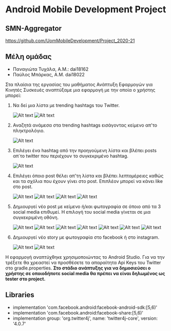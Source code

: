 # Android Mobile Development Project
## SMN-Aggregator
https://github.com/UomMobileDevelopment/Project_2020-21

## Μέλη ομάδας
  - Παναγιώτα Τυχάλα, Α.Μ.: dai18162
  - Παύλος Μπάρκας, Α.Μ. dai18022

Στα πλαίσια της εργασίας του μαθήματος Ανάπτυξη Εφαρμογών για Κινητές Συσκευές 
αναπτύξαμε μια εφαρμογή με την οποία ο χρήστης μπορεί:
  1. Να δεί μια λίστα με trending hashtags του Twitter.
  
     ![Alt text](https://i.postimg.cc/R0MwcrJn/readme1.jpg)
     ![Alt text](https://i.postimg.cc/BvMHph27/readme2.jpg)
 
  2. Αναζητά ανάμεσα στα trending hashtags εισάγοντας κείμενο απ'το πληκτρολόγιο.
  
     ![Alt text](https://i.postimg.cc/63qRmd0W/readme3.jpg)
  
  3. Επιλέγει ένα hashtag από την προηγούμενη λίστα και βλέπει posts απ΄το twitter
     που περιέχουν το συγκεκριμένο hashtag.
     
     ![Alt text](https://i.postimg.cc/3rPS2R84/readme4.jpg)
     
  4. Επιλέγει όποιο post θέλει απ'τη λίστα και βλέπει λεπτομέρειες καθώς και 
     τα σχόλια που έχουν γίνει στο post. Επιπλέον μπορεί να κάνει like στο post.
     
     ![Alt text](https://i.postimg.cc/3ryfypTQ/readme5.jpg)
     ![Alt text](https://i.postimg.cc/QVGTCvrC/readme6.jpg)
     ![Alt text](https://i.postimg.cc/76R78fsg/readme7.jpg)
     ![Alt text](https://i.postimg.cc/gj6hYmQ1/readme8.jpg)
     
  5. Δημιουργεί νέο post με κείμενο ή/και φωτογραφία σε όποιο από τα 3 social media
     επιθυμεί. Η επιλογή του social media γίνεται σε μια συγκεκριμένη οθόνη.
     
     ![Alt text](https://i.postimg.cc/5NLPgVyP/readme9.jpg)
     ![Alt text](https://i.postimg.cc/6pKM1mGB/readme10.jpg)
     ![Alt text](https://i.postimg.cc/g2Kg9Hv8/readme11.jpg)
     ![Alt text](https://i.postimg.cc/wBfFMx4B/readme12.jpg)
     ![Alt text](https://i.postimg.cc/Ls6NmgT7/readme13.jpg)
     ![Alt text](https://i.postimg.cc/9MspP8h5/readme15.jpg)
     ![Alt text](https://i.postimg.cc/GtYjXFLB/readme16.jpg)
     
  6. Δημιουργεί νέο story με φωτογραφία στο facebook ή στο instagram. 
  
     ![Alt text](https://i.postimg.cc/XJrLCMtk/readme14.jpg)
     ![Alt text](https://i.postimg.cc/9MspP8h5/readme15.jpg)

Η εφαρμογή αναπτύχθηκε χρησιμοποιώντας το Android Studio. Για να την τρέξετε θα χρεαστεί
να προσθέσετε τα απαραίτητα Api Keys του Twitter στο gradle.properties. **Στο στάδιο ανάπτυξης
για να δημοσιεύσει ο χρήστης σε οποιοδήποτε social media θα πρέπει να είναι δηλωμένος ως 
tester στο project.**

## Libraries
  - implementation 'com.facebook.android:facebook-android-sdk:[5,6)'
  - implementation 'com.facebook.android:facebook-share:[5,6)'
  - implementation group: 'org.twitter4j', name: 'twitter4j-core', version: '4.0.7'
